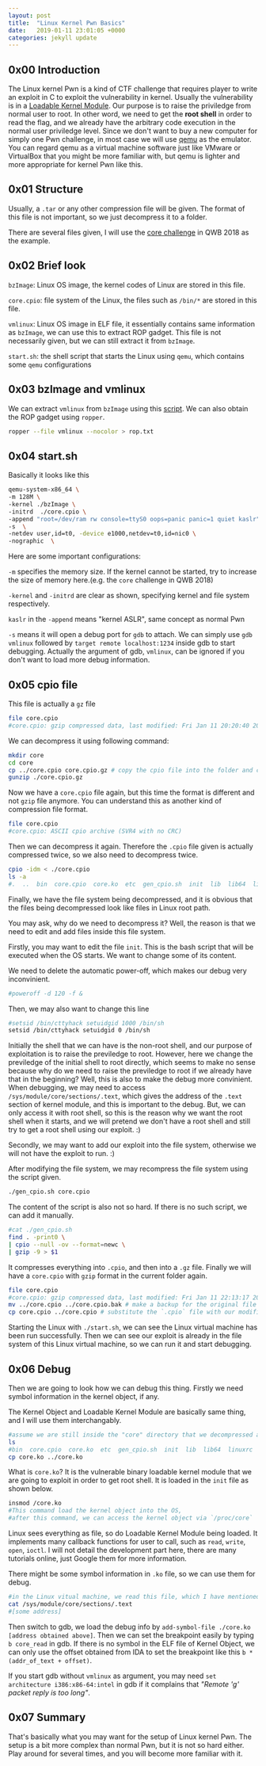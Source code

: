 ```yaml
---
layout: post
title:  "Linux Kernel Pwn Basics"
date:   2019-01-11 23:01:05 +0000
categories: jekyll update
---
```


## 0x00 Introduction

The Linux kernel Pwn is a kind of CTF challenge that requires player to write an exploit in C to exploit the vulnerability in kernel. Usually the vulnerability is in a [Loadable Kernel Module](https://en.wikipedia.org/wiki/Loadable_kernel_module). Our purpose is to raise the priviledge from normal user to root. In other word, we need to get the **root shell** in order to read the flag, and we already have the arbitrary code execution in the normal user priviledge level. Since we don't want to buy a new computer for simply one Pwn challenge, in most case we will use [qemu](https://en.wikipedia.org/wiki/QEMU) as the emulator. You can regard qemu as a virtual machine software just like VMware or VirtualBox that you might be more familiar with, but qemu is lighter and more appropriate for kernel Pwn like this.

## 0x01 Structure

Usually, a `.tar` or any other compression file will be given. The format of this file is not important, so we just decompress it to a folder.

There are several files given, I will use the [core challenge](https://github.com/ctf-wiki/ctf-challenges/tree/master/pwn/kernel/QWB2018-core) in QWB 2018 as the example.

## 0x02 Brief look

`bzImage`: Linux OS image, the kernel codes of Linux are stored in this file.

`core.cpio`: file system of the Linux, the files such as `/bin/*` are stored in this file.

`vmlinux`: Linux OS image in ELF file, it essentially contains same information  as `bzImage`, we can use this to extract ROP gadget. This file is not necessarily given, but we can still extract it from `bzImage`.

`start.sh`: the shell script that starts the Linux using `qemu`, which contains some `qemu` configurations

## 0x03 bzImage and vmlinux

We can extract `vmlinux` from `bzImage` using this [script](https://github.com/torvalds/linux/blob/master/scripts/extract-vmlinux). We can also obtain the ROP gadget using `ropper`.

```bash
ropper --file vmlinux --nocolor > rop.txt
```

## 0x04 start.sh

Basically it looks like this

```bash
qemu-system-x86_64 \
-m 128M \
-kernel ./bzImage \
-initrd  ./core.cpio \
-append "root=/dev/ram rw console=ttyS0 oops=panic panic=1 quiet kaslr" \
-s  \
-netdev user,id=t0, -device e1000,netdev=t0,id=nic0 \
-nographic  \
```

Here are some important configurations:

`-m` specifies the memory size. If the kernel cannot be started, try to increase the size of memory here.(e.g. the `core` challenge in QWB 2018)

`-kernel` and `-initrd` are clear as shown, specifying kernel and file system respectively.

`kaslr` in the `-append` means "kernel ASLR", same concept as normal Pwn 

`-s` means it will open a debug port for `gdb` to attach. We can simply use `gdb vmlinux` followed by `target remote localhost:1234` inside gdb to start debugging. Actually the argument of gdb, `vmlinux`, can be ignored if you don't want to load more debug information.

## 0x05 cpio file

This file is actually a `gz` file

```bash
file core.cpio
#core.cpio: gzip compressed data, last modified: Fri Jan 11 20:20:40 2019, max compression, from Unix
```

We can decompress it using following command:

```bash
mkdir core
cd core
cp ../core.cpio core.cpio.gz # copy the cpio file into the folder and change the suffix
gunzip ./core.cpio.gz 
```

Now we have a `core.cpio` file again, but this time the format is different and not `gzip` file anymore. You can understand this as another kind of compression file format.

```bash
file core.cpio 
#core.cpio: ASCII cpio archive (SVR4 with no CRC)
```

Then we can decompress it again. Therefore the `.cpio` file given is actually compressed twice, so we also need to decompress twice.

```bash
cpio -idm < ./core.cpio
ls -a
#.  ..  bin  core.cpio  core.ko  etc  gen_cpio.sh  init  lib  lib64  linuxrc  proc  root  sbin  sys  tmp  usr  vmlinux
```

Finally, we have the file system being decompressed, and it is obvious that the files being decompressed look like files in Linux root path.

You may ask, why do we need to decompress it? Well, the reason is that we need to edit and add files inside this file system. 

Firstly, you may want to edit the file `init`. This is the bash script that will be executed when the OS starts. We want to change some of its content.

We need to delete the automatic power-off, which makes our debug very inconvinient.

```bash
#poweroff -d 120 -f &
```

Then, we may also want to change this line

```bash
#setsid /bin/cttyhack setuidgid 1000 /bin/sh
setsid /bin/cttyhack setuidgid 0 /bin/sh
```

Initially the shell that we can have is the non-root shell, and our purpose of exploitation is to raise the previledge to root. However, here we change the previledge of the initial shell to root directly, which seems to make no sense because why do we need to raise the previledge to root if we already have that in the beginning? Well, this is also to make the debug more convinient. When debugging, we may need to access `/sys/module/core/sections/.text`, which gives the address of the `.text` section of kernel module, and this is important to the debug. But, we can only access it with root shell, so this is the reason why we want the root shell when it starts, and we will pretend we don't have a root shell and still try to get a root shell using our exploit. :)

Secondly, we may want to add our exploit into the file system, otherwise we will not have the exploit to run. :)

After modifying the file system, we may recompress the file system using the script given.

```bash
./gen_cpio.sh core.cpio
```

The content of the script is also not so hard. If there is no such script, we can add it manually.

```bash
#cat ./gen_cpio.sh
find . -print0 \
| cpio --null -ov --format=newc \
| gzip -9 > $1
```

It compresses everything into `.cpio`, and then into a `.gz` file. Finally we will have a `core.cpio` with `gzip` format in the current folder again.

```bash
file core.cpio 
#core.cpio: gzip compressed data, last modified: Fri Jan 11 22:13:17 2019, max compression, from Unix
mv ../core.cpio ../core.cpio.bak # make a backup for the original file
cp core.cpio ../core.cpio # substitute the `.cpio` file with our modified version
```

Starting the Linux with `./start.sh`, we can see the Linux virtual machine has been run successfully. Then we can see our exploit is already in the file system of this Linux virtual machine, so we can run it and start debugging.

## 0x06 Debug

Then we are going to look how we can debug this thing. Firstly we need symbol information in the kernel object, if any.

The Kernel Object and Loadable Kernel Module are basically same thing, and I will use them interchangably.

```bash
#assume we are still inside the "core" directory that we decompressed above
ls
#bin  core.cpio  core.ko  etc  gen_cpio.sh  init  lib  lib64  linuxrc  proc  root  sbin  sys  tmp  usr  vmlinux
cp core.ko ../core.ko
```

What is `core.ko`? It is the vulnerable binary loadable kernel module that we are going to exploit in order to get root shell. It is loaded in the `init` file as shown below.

```bash
insmod /core.ko
#This command load the kernel object into the OS, 
#after this command, we can access the kernel object via `/proc/core`
```

Linux sees everything as file, so do Loadable Kernel Module being loaded. It implements many callback functions for user to call, such as `read`, `write`, `open`, `ioctl`. I will not detail the development part here, there are many tutorials online, just Google them for more information.

There might be some symbol information in `.ko` file, so we can use them for debug.

```bash
#in the Linux vitual machine, we read this file, which I have mentioned above
cat /sys/module/core/sections/.text
#[some address]
```

Then switch to gdb, we load the debug info by `add-symbol-file ./core.ko [address obtained above]`. Then we can set the breakpoint easily by typing `b core_read` in gdb. If there is no symbol in the ELF file of Kernel Object, we can only use the offset obtained from IDA to set the breakpoint like this `b *(addr_of_text + offset)`.

If you start gdb without `vmlinux` as argument, you may need `set architecture i386:x86-64:intel` in gdb if it complains that *"Remote 'g' packet reply is too long"*.

## 0x07 Summary

That's basically what you may want for the setup of Linux kernel Pwn. The setup is a bit more complex than normal Pwn, but it is not so hard either. Play around for several times, and you will become more familiar with it.